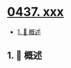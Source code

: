 # [0437. xxx](https://github.com/Tdahuyou/TNotes.leetcode/tree/main/notes/0437.%20xxx)

<!-- region:toc -->

- [1. 📝 概述](#1--概述)

<!-- endregion:toc -->

## 1. 📝 概述
